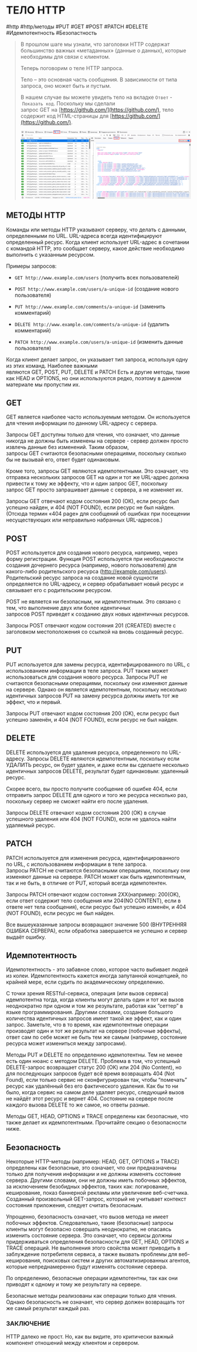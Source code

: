 # ТЕЛО HTTP
#http #http/методы #PUT #GET #POST #PATCH #DELETE #Идемпотентность #Безопастность  

> В прошлом шаге мы узнали, что заголовки HTTP содержат большинство важных «метаданных» (данные о данных), которые необходимы для связи с клиентом.
> 
> 
> Теперь поговорим о теле HTTP запроса.
> 
> Тело – это основная часть сообщения. В зависимости от типа запроса, оно может быть и пустым.
> 
> В нашем случае вы можете увидеть тело на вкладке `Ответ` - `Показать код`. Поскольку мы сделали запрос GET на [https://github.com/](https://github.com/), тело содержит код HTML-страницы для [https://github.com/](https://github.com/).
> 
> ![](library/Django/%D0%92%D0%B2%D0%B5%D0%B4%D0%B5%D0%BD%D0%B8%D0%B5%20%D0%B2%20%D0%B2%D0%B5%D0%B1-%D1%80%D0%B0%D0%B7%D1%80%D0%B0%D0%B1%D0%BE%D1%82%D0%BA%D1%83/_attachments/da228214ca5b9c74fed71cfc6d4ad4b1_MD5.png)

## МЕТОДЫ HTTP

Команды или методы HTTP указывают серверу, что делать с данными, определенными по URL. URL-адреса всегда идентифицируют определенный ресурс. Когда клиент использует URL-адрес в сочетании с командой HTTP, это сообщает серверу, какое действие необходимо выполнить с указанным ресурсом.

Примеры запросов:

- `GET http://www.example.com/users` (получить всех пользователей)

- `POST http://www.example.com/users/a-unique-id` (создание нового пользователя)

- `PUT http://www.example.com/comments/a-unique-id` (заменить комментарий)

- `DELETE http://www.example.com/comments/a-unique-id` (удалить комментарий)

- `PATCH http://www.example.com/users/a-unique-id` (изменить данные пользователя)

Когда клиент делает запрос, он указывает тип запроса, используя одну из этих команд. Наиболее важными являются GET, POST, PUT, DELETE и PATCH Есть и другие методы, такие как HEAD и OPTIONS, но они используются редко, поэтому в данном материале мы пропустим их.

## GET

GET является наиболее часто используемым методом. Он используется для чтения информации по данному URL-адресу с сервера.

Запросы GET доступны только для чтения, что означает, что данные никогда не должны быть изменены на сервере - сервер должен просто извлечь данные без изменений. Таким образом, запросы GET считаются безопасными операциями, поскольку сколько бы не вызывай его, ответ будет одинаковым.

Кроме того, запросы GET являются идемпотентными. Это означает, что отправка нескольких запросов GET на один и тот же URL-адрес должна привести к тому же эффекту, что и один запрос GET, поскольку запрос GET просто запрашивает данные с сервера, а не изменяет их.

Запросы GET отвечают кодом состояния 200 (ОК), если ресурс был успешно найден, и 404 (NOT FOUND), если ресурс не был найден. (Отсюда термин «404 page» для сообщений об ошибках при посещении несуществующих или неправильно набранных URL-адресов.)

## POST

POST используется для создания нового ресурса, например, через форму регистрации. Функция POST используется при необходимости создания дочернего ресурса (например, нового пользователя) для какого-либо родительского ресурса (http://example.com/users). Родительский ресурс запроса на создание новой сущности определяется по URL-адресу, и сервер обрабатывает новый ресурс и связывает его с родительским ресурсом.

POST не является ни безопасным, ни идемпотентным. Это связано с тем, что выполнение двух или более идентичных запросов POST приведет к созданию двух новых идентичных ресурсов.

Запросы POST отвечают кодом состояния 201 (CREATED) вместе с заголовком местоположения со ссылкой на вновь созданный ресурс.

## PUT

PUT используется для замены ресурса, идентифицированного по URL, с использованием информации в теле запроса. PUT также может использоваться для создания нового ресурса. Запросы PUT не считаются безопасными операциями, поскольку они изменяют данные на сервере. Однако он является идемпотентным, поскольку несколько идентичных запросов PUT на замену ресурса должны иметь тот же эффект, что и первый.

Запросы PUT отвечают кодом состояния 200 (OK), если ресурс был успешно заменён, и 404 (NOT FOUND), если ресурс не был найден.

## DELETE

DELETE используется для удаления ресурса, определенного по URL-адресу. Запросы DELETE являются идемпотентным, поскольку если УДАЛИТЬ ресурс, он будет удален, и даже если вы сделаете несколько идентичных запросов DELETE, результат будет одинаковым: удаленный ресурс.

Скорее всего, вы просто получите сообщение об ошибке 404, если отправить запрос DELETE для одного и того же ресурса несколько раз, поскольку сервер не сможет найти его после удаления.

Запросы DELETE отвечают кодом состояния 200 (OK) в случае успешного удаления или 404 (NOT FOUND), если не удалось найти удаляемый ресурс.

## PATCH

PATCH используется для изменения ресурса, идентифицированного по URL, с использованием информации в теле запроса. Запросы PATCH не считаются безопасными операциями, поскольку они изменяют данные на сервере. PATCH может как быть идемпотентным, так и не быть, в отличие от PUT, который всегда идемпотентен.

Запросы PATCH отвечают кодом состояния 2ХХ(например: 200(OK), если ответ содержит тело сообщения или 204(NO CONTENT), если в ответе нет тела сообщения), если ресурс был успешно изменён, и 404 (NOT FOUND), если ресурс не был найден.

Все вышеуказанные запросы возвращают значение 500 (ВНУТРЕННЯЯ ОШИБКА СЕРВЕРА), если обработка завершается не успешно и сервер выдаёт ошибку.

## Идемпотентность

Идемпотентность - это забавное слово, которое часто выбивает людей из колеи. Идемпотентность кажется иногда запутанной концепцией, по крайней мере, если судить по академическому определению.

С точки зрения RESTful-сервиса, операция (или вызов сервиса) идемпотентна тогда, когда клиенты могут делать один и тот же вызов неоднократно при одном и том же результате, работая как “сеттер” в языке программирования. Другими словами, создание большого количества идентичных запросов имеет такой же эффект, как и один запрос. Заметьте, что в то время, как идемпотентные операции производят один и тот же результат на сервере (побочные эффекты), ответ сам по себе может не быть тем же самым (например, состояние ресурса может измениться между запросами).

Методы PUT и DELETE по определению идемпотентны. Тем не менее есть один нюанс с методом DELETE. Проблема в том, что успешный DELETE-запрос возвращает статус 200 (OK) или 204 (No Content), но для последующих запросов будет всё время возвращать 404 (Not Found), если только сервис не сконфигурирован так, чтобы “помечать” ресурс как удалённый без его фактического удаления. Как бы то ни было, когда сервис на самом деле удаляет ресурс, следующий вызов не найдёт этот ресурс и вернет 404. Состояние на сервере после каждого вызова DELETE то же самое, но ответы разные.

Методы GET, HEAD, OPTIONS и TRACE определены как безопасные, что также делает их идемпотентными. Прочитайте секцию о безопасности ниже.

## Безопасность

Некоторые HTTP-методы (например: HEAD, GET, OPTIONS и TRACE) определены как безопасные, это означает, что они предназначены только для получения информации и не должны изменять состояние сервера. Другими словами, они не должны иметь побочных эффектов, за исключением безобидных эффектов, таких как: логирование, кеширование, показ баннерной рекламы или увеличение веб-счетчика. Созданный произвольный GET-запрос, который не учитывает контекст состояния приложения, следует считать безопасным.

Упрощенно, безопасность означает, что вызов метода не имеет побочных эффектов. Следовательно, такие (безопасные) запросы клиенты могут безопасно совершать неоднократно, не опасаясь изменить состояние сервера. Это означает, что сервисы должны придерживаться определения безопасности для GET, HEAD, OPTIONS и TRACE операций. Не выполнения этого свойства может приводить в заблуждение потребителя сервиса, а также вызвать проблемы для веб-кеширования, поисковых систем и других автоматизированных агентов, которые непреднамеренно будут изменять состояние сервера.

По определению, безопасные операции идемпотентны, так как они приводят к одному и тому же результату на сервере.

Безопасные методы реализованы как операции только для чтения. Однако безопасность не означает, что сервер должен возвращать тот же самый результат каждый раз.

### ЗАКЛЮЧЕНИЕ

HTTP далеко не прост. Но, как вы видите, это критически важный компонент отношений между клиентом и сервером.